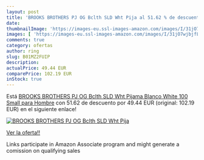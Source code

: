```yaml
---
layout: post
title: 'BROOKS BROTHERS PJ OG Bclth SLD Wht Pija al 51.62 % de descuento'
date: 
thumbnailImage: 'https://images-eu.ssl-images-amazon.com/images/I/31jO7wjbjfL._SL200_.jpg'
images: [ 'https://images-eu.ssl-images-amazon.com/images/I/31jO7wjbjfL._SL200_.jpg' ]
comments: true
category: ofertas
author: ring
slug: B01MZ2FUIP
description:
actualPrice: 49.44 EUR
comparePrice: 102.19 EUR
inStock: true
---
```


Está [BROOKS BROTHERS PJ OG Bclth SLD Wht Pijama  Blanco  White 100   Small para Hombre](https://www.amazon.es/dp/B01MZ2FUIP/?tag=tolees-21) con 51.62 de descuento por 49.44 EUR (original: 102.19 EUR) en el siguiente enlace!

[![BROOKS BROTHERS PJ OG Bclth SLD Wht Pija](https://images-eu.ssl-images-amazon.com/images/I/31jO7wjbjfL._SL200_.jpg)](https://www.amazon.es/dp/B01MZ2FUIP/?tag=tolees-21)

[Ver la oferta!!](https://www.amazon.es/dp/B01MZ2FUIP/?tag=tolees-21)

Links participate in Amazon Associate program and might generate a comission on qualifying sales


